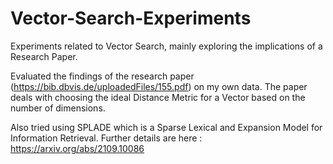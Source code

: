 # Vector-Search-Experiments
Experiments related to Vector Search, mainly exploring the implications of a Research Paper.

Evaluated the findings of the research paper (https://bib.dbvis.de/uploadedFiles/155.pdf) on my own data. The paper deals with choosing the ideal Distance Metric for a Vector based on the number of dimensions. 

Also tried using SPLADE which is a Sparse Lexical and Expansion Model for Information Retrieval. Further details are here : https://arxiv.org/abs/2109.10086
